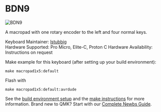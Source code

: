 # BDN9

![BDN9](https://cdn.shopify.com/s/files/1/1851/5125/products/image_bd8d9423-950e-4aad-bea5-665d896f879a_530x@2x.jpg?v=1547909493)

A macropad with one rotary encoder to the left and four normal keys.

Keyboard Maintainer: [lstubbig](https://github.com/lstubbig)  
Hardware Supported: Pro Micro, Elite-C, Proton C
Hardware Availability: Instructions on request

Make example for this keyboard (after setting up your build environment):

    make macropad1x5:default
    
Flash with

    make macropad1x5:default:avrdude

See the [build environment setup](https://docs.qmk.fm/#/getting_started_build_tools) and the [make instructions](https://docs.qmk.fm/#/getting_started_make_guide) for more information. Brand new to QMK? Start with our [Complete Newbs Guide](https://docs.qmk.fm/#/newbs).
